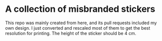 # A collection of misbranded stickers
This repo was mainly created from here, and its pull requests included my own design. I just converted and rescaled most of them to get the best resolution for printing. The height of the sticker should be 4 cm.
